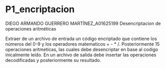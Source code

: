# P1_encriptacion
DIEGO ARMANDO GUERRERO MARTÍNEZ_A01625199
Desencriptacion de operaciones aritméticas

Extraer de un archivo de entrada un código encriptado que contiene los números del 0-9 y los operadores matematicos + - * /. Posteriormente 15 operaciones aritmeticas, las cuales debe desencriptar en base al codigo inicalmente leído. En un archivo de salida debe insertar las operaciones decodificadas y posteriormente su resultado.

